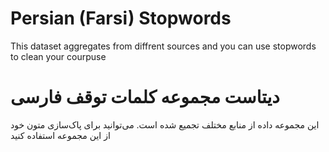# Persian (Farsi) Stopwords
This dataset aggregates from diffrent sources and you can use stopwords to clean your courpuse

# دیتاست مجموعه کلمات توقف فارسی
این مجموعه داده از منابع مختلف تجمیع شده است. می‌توانید برای پاک‌سازی متون خود از این مجموعه استفاده کنید
